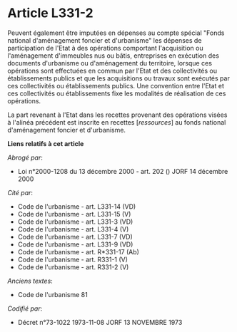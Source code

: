 # Article L331-2

Peuvent également être imputées en dépenses au compte spécial "Fonds national d'aménagement foncier et d'urbanisme" les
dépenses de participation de l'Etat à des opérations comportant l'acquisition ou l'aménagement d'immeubles nus ou bâtis,
entreprises en exécution des documents d'urbanisme ou d'aménagement du territoire, lorsque ces opérations sont effectuées en
commun par l'Etat et des collectivités ou établissements publics et que les acquisitions ou travaux sont exécutés par ces
collectivités ou établissements publics. Une convention entre l'Etat et ces collectivités ou établissements fixe les
modalités de réalisation de ces opérations.

La part revenant à l'Etat dans les recettes provenant des opérations visées à l'alinéa précédent est inscrite en recettes
[*ressources*] au fonds national d'aménagement foncier et d'urbanisme.

**Liens relatifs à cet article**

_Abrogé par_:

  - Loi n°2000-1208 du 13 décembre 2000 - art. 202 () JORF 14 décembre 2000

_Cité par_:

  - Code de l'urbanisme - art. L331-14 (VD)
  - Code de l'urbanisme - art. L331-15 (V)
  - Code de l'urbanisme - art. L331-3 (VD)
  - Code de l'urbanisme - art. L331-4 (V)
  - Code de l'urbanisme - art. L331-7 (VD)
  - Code de l'urbanisme - art. L331-9 (VD)
  - Code de l'urbanisme - art. R*331-17 (Ab)
  - Code de l'urbanisme - art. R331-1 (V)
  - Code de l'urbanisme - art. R331-2 (V)

_Anciens textes_:

  - Code de l'urbanisme 81

_Codifié par_:

  - Décret n°73-1022 1973-11-08 JORF 13 NOVEMBRE 1973
